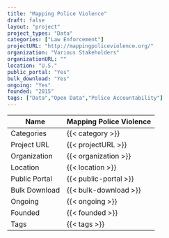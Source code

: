 ```yaml
---
title: "Mapping Police Violence"
draft: false
layout: "project"
project_types: "Data"
categories: ["Law Enforcement"]
projectURL: "http://mappingpoliceviolence.org/"
organization: "Various Stakeholders"
organizationURL: ""
location: "U.S."
public_portal: "Yes"
bulk_download: "Yes"
ongoing: "Yes"
founded: "2015"
tags: ["Data","Open Data","Police Accountability"]
---
```



Name                    |  Mapping Police Violence    
------------------------|----
Categories              | {{< category >}} 
Project URL             | {{< projectURL >}} 
Organization            | {{< organization >}} 
Location                | {{< location >}} 
Public Portal           | {{< public-portal >}} 
Bulk Download           | {{< bulk-download >}} 
Ongoing                 | {{< ongoing >}} 
Founded                 | {{< founded >}} 
Tags                    | {{< tags >}} 
